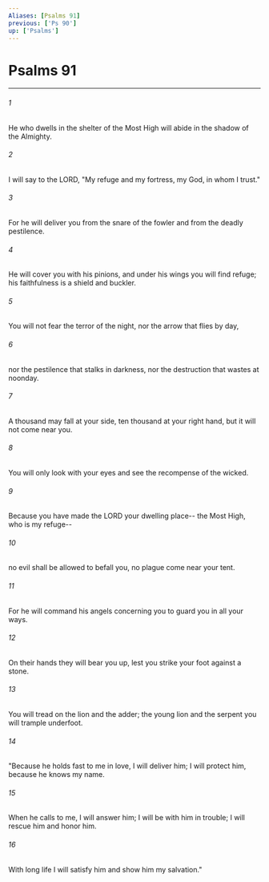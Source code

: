 ```yaml
---
Aliases: [Psalms 91]
previous: ['Ps 90']
up: ['Psalms']
---
```

# Psalms 91

***

 

###### 1 
He who dwells in the shelter of the Most High 
 will abide in the shadow of the Almighty. 
 
 

###### 2 
I will say to the LORD, "My refuge and my fortress, 
 my God, in whom I trust."
 
 

###### 3 
For he will deliver you from the snare of the fowler 
 and from the deadly pestilence. 
 
 

###### 4 
He will cover you with his pinions, 
 and under his wings you will find refuge; 
 his faithfulness is a shield and buckler. 
 
 

###### 5 
You will not fear the terror of the night, 
 nor the arrow that flies by day, 
 
 

###### 6 
nor the pestilence that stalks in darkness, 
 nor the destruction that wastes at noonday.
 
 

###### 7 
A thousand may fall at your side, 
 ten thousand at your right hand, 
 but it will not come near you. 
 
 

###### 8 
You will only look with your eyes 
 and see the recompense of the wicked.
 
 

###### 9 
Because you have made the LORD your dwelling place-- 
 the Most High, who is my refuge-- 
 
 

###### 10 
no evil shall be allowed to befall you, 
 no plague come near your tent.
 
 

###### 11 
For he will command his angels concerning you 
 to guard you in all your ways. 
 
 

###### 12 
On their hands they will bear you up, 
 lest you strike your foot against a stone. 
 
 

###### 13 
You will tread on the lion and the adder; 
 the young lion and the serpent you will trample underfoot.
 
 

###### 14 
"Because he holds fast to me in love, I will deliver him; 
 I will protect him, because he knows my name. 
 
 

###### 15 
When he calls to me, I will answer him; 
 I will be with him in trouble; 
 I will rescue him and honor him. 
 
 

###### 16 
With long life I will satisfy him 
 and show him my salvation."
 
